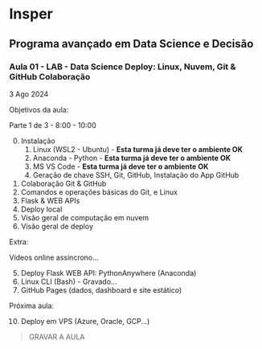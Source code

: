 # Insper

## Programa avançado em Data Science e Decisão

### Aula 01 - LAB - Data Science Deploy: Linux, Nuvem, Git & GitHub Colaboração

3 Ago 2024

Objetivos da aula:

Parte 1 de 3 - 8:00 - 10:00

0. Instalação
    1. Linux (WSL2 - Ubuntu) - **Esta turma já deve ter o ambiente OK**
    2. Anaconda - Python - **Esta turma já deve ter o ambiente OK**
    3. MS VS Code - **Esta turma já deve ter o ambiente OK**
    4. Geração de chave SSH, Git, GitHub, Instalação do App GitHub
1. Colaboração Git & GitHub
2. Comandos e operações básicas do Git, e Linux
3. Flask & WEB APIs
4. Deploy local
7. Visão geral de computação em nuvem
8. Visão geral de deploy

Extra:

Vídeos online assincrono...

5. Deploy Flask WEB API: PythonAnywhere (Anaconda)
6. Linux CLI (Bash) - Gravado...
9. GitHub Pages (dados, dashboard e site estático)

Próxima aula:

10. Deploy em VPS (Azure, Oracle, GCP...)
     
> GRAVAR A AULA
